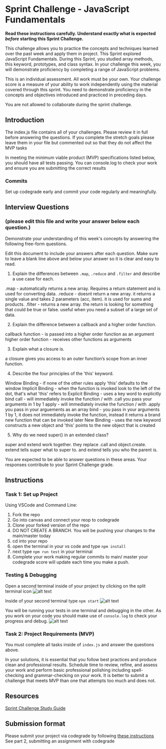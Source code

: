 # Sprint Challenge - JavaScript Fundamentals

**Read these instructions carefully. Understand exactly what is expected _before_ starting this Sprint Challenge.**

This challenge allows you to practice the concepts and techniques learned over the past week and apply them in project. This Sprint explored JavaScript Fundamentals. During this Sprint, you studied array methods, this keyword, prototypes, and class syntax. In your challenge this week, you will demonstrate proficiency by completing a range of JavaScript problems.

This is an individual assessment. All work must be your own. Your challenge score is a measure of your ability to work independently using the material covered through this sprint. You need to demonstrate proficiency in the concepts and objectives introduced and practiced in preceding days.

You are not allowed to collaborate during the sprint challenge. 

## Introduction

The index.js file contains all of your challenges. Please review it in full before answering the questions. If you complete the stretch goals please leave them in your file but commented out so that they do not affect the MVP tasks 

In meeting the minimum viable product (MVP) specifications listed below, you should have all tests passing. You can console.log to check your work and ensure you are submitting the correct results 

### Commits

Set up codegrade early and commit your code regularly and meaningfully. 

## Interview Questions
### (please edit this file and write your answer below each question.)
Demonstrate your understanding of this week's concepts by answering the following free-form questions.

Edit this document to include your answers after each question. Make sure to leave a blank line above and below your answer so it is clear and easy to read.

1. Explain the differences between `.map`, `.reduce` and `.filter` and describe a use case for each. 

.map - automatically returns a new array. Requires a return statement and is used for converting data.
.reduce - doesnt return a new array. it returns a single value and takes 2 parameters (acc, item). it is used for sums and products. 
.filter - returns a new array. the return is looking for something that could be true or false. useful when you need a subset of a large set of data. 

2. Explain the difference between a callback and a higher order function.

callback function - is passed into a higher order function as an argument
higher order function - receives other functions as arguments

3. Explain what a closure is.

a closure gives you access to an outer function’s scope from an inner function.

4. Describe the four principles of the 'this' keyword.

Window Binding - if none of the other rules apply 'this' defaults to the window
Implicit Binding - when the function is invoked look to the left of the dot, that's what 'this' refers to
Explicit Binding - uses a key word to explicitly bind
    call - will immediately invoke the function / with .call you pass your arguments in 1 by 1 
    apply - will immediately invoke the function / with .apply you pass in your arguements as an array 
    bind - you pass in your arguments 1 by 1, it does not immediately invoke the function, instead it returns a brand new function that can be invoked later
New Binding - uses the new keyword constructs a new object and 'this' points to the new object that is created 

5. Why do we need super() in an extended class?

super and extend work together. they replace .call and object.create. extend tells super what to super to. and extend tells you who the parent is.

You are expected to be able to answer questions in these areas. Your responses contribute to your Sprint Challenge grade. 

## Instructions

### Task 1: Set up Project

Using VSCode and Command Line:


1. Fork the repo
2. Go into canvas and connect your reop to codegrade
3. Clone your forked version of the repo
4. DO NOT CREATE A BRANCH. You will be pushing your changes to the main/master today
5. cd into your repo
6. open the terminal in your vs code and type `npm install`
7. next type `npm run test` in your terminal
8. Complete your work making regular commits to main/ master your codegrade score will update each time you make a push.


### Testing & Debugging

Open a second terminal inside of your project by clicking on the split terminal icon
![alt text](assets/split_terminal.png "Split Terminal")

Inside of your second terminal type `npm start` 
![alt text](assets/npm_start.png "type npm start")

You will be running your tests in one terminal and debugging in the other. As you work on your code you should make use of `console.log` to check your progress and debug.
![alt text](assets/tests_debug_terminal_final.png "your terminal should look like this")

### Task 2: Project Requirements (MVP)

You must complete all tasks inside of `index.js` and answer the questions above.

In your solutions, it is essential that you follow best practices and produce clean and professional results. Schedule time to review, refine, and assess your work and perform basic professional polishing including spell-checking and grammar-checking on your work. It is better to submit a challenge that meets MVP than one that attempts too much and does not.

## Resources
 
 [Sprint Challenge Study Guide](https://www.notion.so/lambdaschool/Unit-1-Sprint-3-Study-Guide-033a9a00659a4ef98c12eb97e49a6110)

## Submission format

Please submit your project via codegrade by following [these instructions](https://lambdaschool.notion.site/lambdaschool/Lambda-School-Git-Flow-Step-by-step-269f68ae3bf64eb689a8328715a179f9) See part 2, submitting an assignment with codegrade
